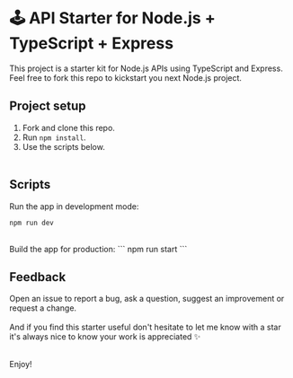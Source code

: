 # 🕹 API Starter for Node.js + TypeScript + Express

This project is a starter kit for Node.js APIs using TypeScript and Express. 
Feel free to fork this repo to kickstart you next Node.js project.

## Project setup
1. Fork and clone this repo.
2. Run `npm install`.
4. Use the scripts below.
<br /><br />

## Scripts
Run the app in development mode:
```
npm run dev
```
<br />
Build the app for production:
```
npm run start
```
<br />

## Feedback
Open an issue to report a bug, ask a question, suggest an improvement or request a change.
<br /><br />
And if you find this starter useful don't hesitate to let me know with a star it's always nice to know your work is appreciated ✨

<br />
Enjoy!